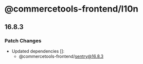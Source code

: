 # @commercetools-frontend/l10n

## 16.8.3
### Patch Changes

- Updated dependencies []:
  - @commercetools-frontend/sentry@16.8.3
